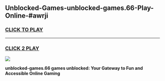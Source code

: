 
## Unblocked-Games-unblocked-games.66-Play-Online-#awrji
<h3>
<a href="https://premium.freeplayer.one?title=unblocked-games.66&ref=24F">CLICK TO PLAY</a></h3>
<hr>

<h3>
<a href="https://premium.freeplayer.one?title=unblocked-games.66&ref=24F">CLICK 2 PLAY</a>
  
</h3>

<a href="https://premium.freeplayer.one?title=unblocked-games.66&ref=24F/"><img src="https://clearcache.store/games.png"></a>


**unblocked-games.66 games unblocked: Your Gateway to Fun and Accessible Online Gaming**
